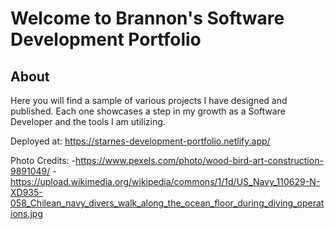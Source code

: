 # Welcome to Brannon's Software Development Portfolio

## About

Here you will find a sample of various projects I have designed and published. Each one showcases a step in my growth as a Software Developer and the tools I am utilizing.

Deployed at: https://starnes-development-portfolio.netlify.app/

Photo Credits:
-https://www.pexels.com/photo/wood-bird-art-construction-9891049/
-https://upload.wikimedia.org/wikipedia/commons/1/1d/US_Navy_110629-N-XD935-058_Chilean_navy_divers_walk_along_the_ocean_floor_during_diving_operations.jpg